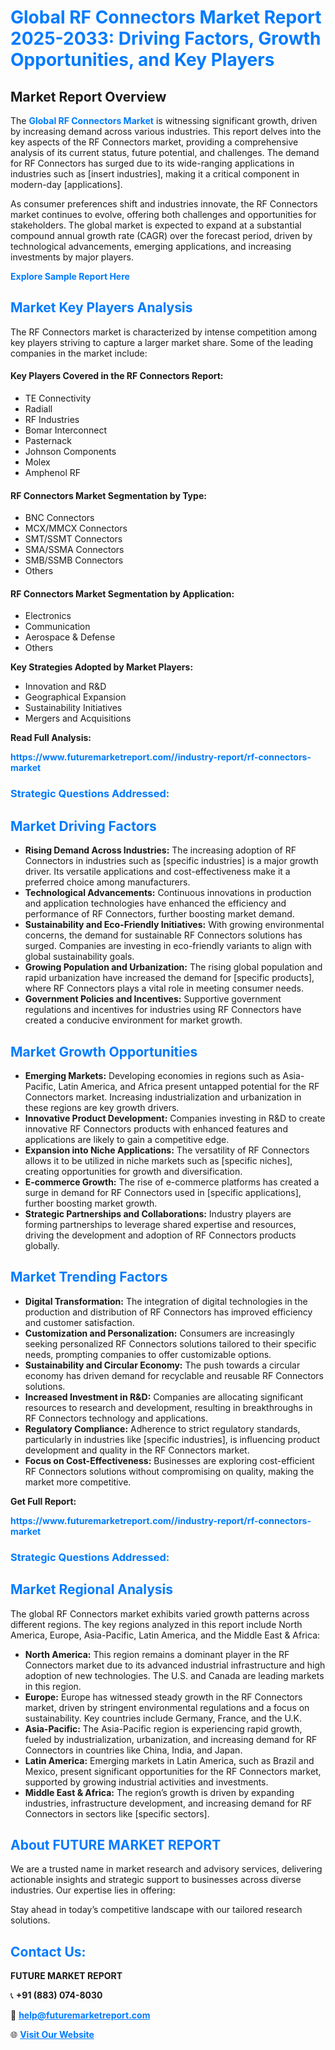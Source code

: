 <h1 style="color: #007BFF;">Global RF Connectors Market Report 2025-2033: Driving Factors, Growth Opportunities, and Key Players</h1>

<section id="overview">
<h2>Market Report Overview</h2>
<p>The <a href="https://www.futuremarketreport.com//industry-report/rf-connectors-market" style="color: #007BFF; text-decoration: none;"><strong>Global RF Connectors Market</strong></a> is witnessing significant growth, driven by increasing demand across various industries. This report delves into the key aspects of the RF Connectors market, providing a comprehensive analysis of its current status, future potential, and challenges. The demand for RF Connectors has surged due to its wide-ranging applications in industries such as [insert industries], making it a critical component in modern-day [applications].</p>
<p>As consumer preferences shift and industries innovate, the RF Connectors market continues to evolve, offering both challenges and opportunities for stakeholders. The global market is expected to expand at a substantial compound annual growth rate (CAGR) over the forecast period, driven by technological advancements, emerging applications, and increasing investments by major players.</p>
</section>

<section id="overview">
<p><a href="https://www.futuremarketreport.com//request-sample/reportId=76234" style="color: #007BFF; text-decoration: none;"><strong>Explore Sample Report Here</strong></a></p>
</section>

<section id="key-players">
<h2 style="color: #007BFF;">Market Key Players Analysis</h2>
<p>The RF Connectors market is characterized by intense competition among key players striving to capture a larger market share. Some of the leading companies in the market include:</p>
<h4>Key Players Covered in the RF Connectors Report:</h4>
<ul><li>TE Connectivity</li><li>Radiall</li><li>RF Industries</li><li>Bomar Interconnect</li><li>Pasternack</li><li>Johnson Components</li><li>Molex</li><li>Amphenol RF</li></ul>
<h4>RF Connectors Market Segmentation by Type:</h4>
<ul><li>BNC Connectors</li><li>MCX/MMCX Connectors</li><li>SMT/SSMT Connectors</li><li>SMA/SSMA Connectors</li><li>SMB/SSMB Connectors</li><li>Others</li></ul>

<h4>RF Connectors Market Segmentation by Application:</h4>
<ul><li>Electronics</li><li>Communication</li><li>Aerospace &amp; Defense</li><li>Others</li></ul>
<p><strong>Key Strategies Adopted by Market Players:</strong></p>
<ul>
<li>Innovation and R&D</li>
<li>Geographical Expansion</li>
<li>Sustainability Initiatives</li>
<li>Mergers and Acquisitions</li>
</ul>
</section>

<section>
<p><strong>Read Full Analysis: </strong></p><a href="https://www.futuremarketreport.com//industry-report/rf-connectors-market" style="color: #007BFF; text-decoration: none;"><strong>https://www.futuremarketreport.com//industry-report/rf-connectors-market</strong></a>
<h3 style="color: #007BFF;">Strategic Questions Addressed:</h3>
</section>

<section id="driving-factors">
<h2 style="color: #007BFF;">Market Driving Factors</h2>
<ul>
<li><strong>Rising Demand Across Industries:</strong> The increasing adoption of RF Connectors in industries such as [specific industries] is a major growth driver. Its versatile applications and cost-effectiveness make it a preferred choice among manufacturers.</li>
<li><strong>Technological Advancements:</strong> Continuous innovations in production and application technologies have enhanced the efficiency and performance of RF Connectors, further boosting market demand.</li>
<li><strong>Sustainability and Eco-Friendly Initiatives:</strong> With growing environmental concerns, the demand for sustainable RF Connectors solutions has surged. Companies are investing in eco-friendly variants to align with global sustainability goals.</li>
<li><strong>Growing Population and Urbanization:</strong> The rising global population and rapid urbanization have increased the demand for [specific products], where RF Connectors plays a vital role in meeting consumer needs.</li>
<li><strong>Government Policies and Incentives:</strong> Supportive government regulations and incentives for industries using RF Connectors have created a conducive environment for market growth.</li>
</ul>
</section>

<section id="growth-opportunities">
<h2 style="color: #007BFF;">Market Growth Opportunities</h2>
<ul>
<li><strong>Emerging Markets:</strong> Developing economies in regions such as Asia-Pacific, Latin America, and Africa present untapped potential for the RF Connectors market. Increasing industrialization and urbanization in these regions are key growth drivers.</li>
<li><strong>Innovative Product Development:</strong> Companies investing in R&D to create innovative RF Connectors products with enhanced features and applications are likely to gain a competitive edge.</li>
<li><strong>Expansion into Niche Applications:</strong> The versatility of RF Connectors allows it to be utilized in niche markets such as [specific niches], creating opportunities for growth and diversification.</li>
<li><strong>E-commerce Growth:</strong> The rise of e-commerce platforms has created a surge in demand for RF Connectors used in [specific applications], further boosting market growth.</li>
<li><strong>Strategic Partnerships and Collaborations:</strong> Industry players are forming partnerships to leverage shared expertise and resources, driving the development and adoption of RF Connectors products globally.</li>
</ul>
</section>

<section id="trending-factors">
<h2 style="color: #007BFF;">Market Trending Factors</h2>
<ul>
<li><strong>Digital Transformation:</strong> The integration of digital technologies in the production and distribution of RF Connectors has improved efficiency and customer satisfaction.</li>
<li><strong>Customization and Personalization:</strong> Consumers are increasingly seeking personalized RF Connectors solutions tailored to their specific needs, prompting companies to offer customizable options.</li>
<li><strong>Sustainability and Circular Economy:</strong> The push towards a circular economy has driven demand for recyclable and reusable RF Connectors solutions.</li>
<li><strong>Increased Investment in R&D:</strong> Companies are allocating significant resources to research and development, resulting in breakthroughs in RF Connectors technology and applications.</li>
<li><strong>Regulatory Compliance:</strong> Adherence to strict regulatory standards, particularly in industries like [specific industries], is influencing product development and quality in the RF Connectors market.</li>
<li><strong>Focus on Cost-Effectiveness:</strong> Businesses are exploring cost-efficient RF Connectors solutions without compromising on quality, making the market more competitive.</li>
</ul>
</section>

<section>
<p><strong>Get Full Report: </strong></p><a href="https://www.futuremarketreport.com//industry-report/rf-connectors-market" style="color: #007BFF; text-decoration: none;"><strong>https://www.futuremarketreport.com//industry-report/rf-connectors-market</strong></a>
<h3 style="color: #007BFF;">Strategic Questions Addressed:</h3>
</section>


<section id="regional-analysis">
<h2 style="color: #007BFF;">Market Regional Analysis</h2>
<p>The global RF Connectors market exhibits varied growth patterns across different regions. The key regions analyzed in this report include North America, Europe, Asia-Pacific, Latin America, and the Middle East & Africa:</p>
<ul>
<li><strong>North America:</strong> This region remains a dominant player in the RF Connectors market due to its advanced industrial infrastructure and high adoption of new technologies. The U.S. and Canada are leading markets in this region.</li>
<li><strong>Europe:</strong> Europe has witnessed steady growth in the RF Connectors market, driven by stringent environmental regulations and a focus on sustainability. Key countries include Germany, France, and the U.K.</li>
<li><strong>Asia-Pacific:</strong> The Asia-Pacific region is experiencing rapid growth, fueled by industrialization, urbanization, and increasing demand for RF Connectors in countries like China, India, and Japan.</li>
<li><strong>Latin America:</strong> Emerging markets in Latin America, such as Brazil and Mexico, present significant opportunities for the RF Connectors market, supported by growing industrial activities and investments.</li>
<li><strong>Middle East & Africa:</strong> The region’s growth is driven by expanding industries, infrastructure development, and increasing demand for RF Connectors in sectors like [specific sectors].</li>
</ul>
</section>

<footer>
<h2 style="color: #007BFF;">About FUTURE MARKET REPORT</h2>
<p>We are a trusted name in market research and advisory services, delivering actionable insights and strategic support to businesses across diverse industries. Our expertise lies in offering:</p>

<p>Stay ahead in today’s competitive landscape with our tailored research solutions.</p>

<h2 style="color: #007BFF;">Contact Us:</h2>
<p><strong>FUTURE MARKET REPORT</strong></p>
<p>📞 <strong>+91 (883) 074-8030</strong></p>
<p>📧 <strong><a href="mailto:help@futuremarketreport.com" style="color: #007BFF;">help@futuremarketreport.com</a></strong></p>
<p>🌐 <strong><a href="https://www.futuremarketreport.com/" style="color: #007BFF;">Visit Our Website</a></strong></p>
</footer>